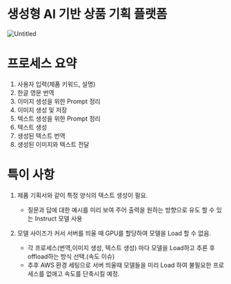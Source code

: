 # 생성형 AI 기반 상품 기획 플랫폼
![Untitled](https://github.com/JuHyeokMoon/Generative_image_and_text/assets/67719050/2727a02a-588c-4d25-a1a4-91a427d3f187)
  
# 프로세스 요약
1. 사용자 입력(제품 키워드, 설명)
2. 한글 영문 번역
3. 이미지 생성을 위한 Prompt 정리
4. 이미지 생성 및 저장
5. 텍스트 생성을 위한 Prompt 정리
6. 텍스트 생성
7. 생성된 텍스트 번역
8. 생성된 이미지와 텍스트 전달

# 특이 사항
1. 제품 기획서와 같이 특정 양식의 텍스트 생성이 필요.
   * 질문과 답에 대한 예시를 미리 보여 주어 출력을 원하는 방향으로 유도 할 수 있는 Instruct 모델 사용

2. 모델 사이즈가 커서 서버를 띄울 때 GPU를 할당하여 모델을 Load 할 수 없음.
   * 각 프로세스(번역,이미지 생성, 텍스트 생성) 마다 모델을 Load하고 추론 후 offload하는 방식 선택.(속도 이슈)
   * 추후 AWS 환경 세팅으로 서버 띄울때 모델들을 미리 Load 하여 불필요한 프로세스를 없애고 속도를 단축시킬 예정. 
